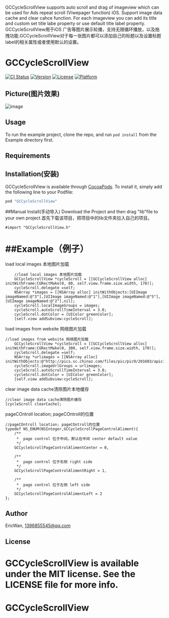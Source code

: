 
GCCycleScrollView supports auto scroll and drag of imageview which can be used for Ads repeat scroll (Viwepager function) iOS. Support image data cache and clear cahce function. For each  imageview you can add its title and custom set title labe property or use default title label property.
<br>GCCycleScrollView用于iOS 广告等图片展示轮播，支持无限循环播放，以及拖拽功能.GCCycleScrollView对于每一张图片都可以添加自己的标题以及设置标题label的相关属性或者使用默认的设置。

# GCCycleScrollView

[![CI Status](http://img.shields.io/travis/EricWan/GCCycleScrollView.svg?style=flat)](https://travis-ci.org/EricWan/GCCycleScrollView)
[![Version](https://img.shields.io/cocoapods/v/GCCycleScrollView.svg?style=flat)](http://cocoapods.org/pods/GCCycleScrollView)
[![License](https://img.shields.io/cocoapods/l/GCCycleScrollView.svg?style=flat)](http://cocoapods.org/pods/GCCycleScrollView)
[![Platform](https://img.shields.io/cocoapods/p/GCCycleScrollView.svg?style=flat)](http://cocoapods.org/pods/GCCycleScrollView)

## Picture(图片效果)
![image](https://github.com/wheying/GCCycleScrollView/blob/master/test.gif)

## Usage

To run the example project, clone the repo, and run `pod install` from the Example directory first.

## Requirements

## Installation(安装)

GCCycleScrollView is available through [CocoaPods](http://cocoapods.org). To install
it, simply add the following line to your Podfile:

```ruby
pod "GCCycleScrollView"
```

##Manual Install(手动导入)
Download the Project and then drag "lib"file to your own project.首先下载该项目，把项目中的lib文件夹拉入自己的项目。
```
#import "GCCycleScrollView.h"
```


##Example（例子）
=====
load local images 本地图片加载
```
    //load local images 本地图片加载
    GCCycleScrollView *cycleScroll = [[GCCycleScrollView alloc] initWithFrame:CGRectMake(0, 80, self.view.frame.size.width, 170)];
    cycleScroll.delegate =self;
    NSArray *images = [[NSArray alloc] initWithObjects:[UIImage imageNamed:@"3"],[UIImage imageNamed:@"1"],[UIImage imageNamed:@"5"],[UIImage imageNamed:@"2"],nil];
    cycleScroll.localImageGroups = images;
    cycleScroll.autoScrollTimeInterval = 3.0;
    cycleScroll.dotColor = [UIColor greenColor];
    [self.view addSubview:cycleScroll];
```
load images from website 网络图片加载
```
//load images from website 网络图片加载
    GCCycleScrollView *cycleScroll = [[GCCycleScrollView alloc] initWithFrame:CGRectMake(0, 300, self.view.frame.size.width, 170)];
    cycleScroll.delegate =self;
    NSArray *urlimages = [[NSArray alloc] initWithObjects:@"http://pics.sc.chinaz.com/files/pic/pic9/201603/apic19563.jpg",@"http://pics.sc.chinaz.com/files/pic/pic9/201603/apic19747.jpg",@"http://pics.sc.chinaz.com/files/pic/pic9/201603/apic19515.jpg",@"http://pics.sc.chinaz.com/files/pic/pic9/201602/apic18951.jpg",nil];
    cycleScroll.imageUrlGroups = urlimages;
    cycleScroll.autoScrollTimeInterval = 3.0;
    cycleScroll.dotColor = [UIColor greenColor];
    [self.view addSubview:cycleScroll];
```
clear image data cache清除图片本地缓存
```
//clear image data cache清除图片缓存
[cycleScroll clearCache];
```
pageCOntroll location; pageCOntroll的位置
```
//pageCOntroll location; pageCOntroll的位置
typedef NS_ENUM(NSInteger,GCCycleScrollPageControlAliment){
    /**
     *  page control 位于中间，默认在中间 center default value
     */
    GCCycleScrollPageControlAlimentCenter = 0,
    
    /**
     *  page control 位于右侧 right side
     */
    GCCycleScrollPageControlAlimentRight = 1,
    
    /**
     *  page control 位于左侧 left side
     */
    GCCycleScrollPageControlAlimentLeft = 2
};
```

## Author

EricWan, 1396855545@qq.com

## License

GCCycleScrollView is available under the MIT license. See the LICENSE file for more info.
=======
# GCCycleScrollView

